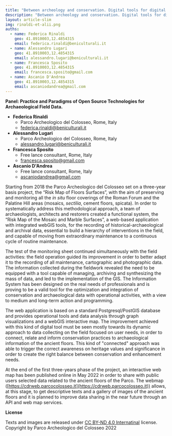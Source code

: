 ```yaml
---
title: "Between archeology and conservation. Digital tools for digital bridges between disciplines: The risk map of the in situ mosaic and marble surfaces of the Parco Archeologico del Colosseo"
description: "Between archeology and conservation. Digital tools for digital bridges between disciplines: The risk map of the in situ mosaic and marble surfaces of the Parco Archeologico del Colosseo"
layout: article-slim
img: rinaldi-et-alii.png
auths:
  - name: Federica Rinaldi
    geo: 41.8910003,12.4854315
    email: federica.rinaldi@beniculturali.it
  - name: Alessandro Lugari
    geo: 41.8910003,12.4854315
    email: alessandro.lugari@beniculturali.it
  - name: Francesca Sposito
    geo: 41.8910003,12.4854315
    email: francesca.sposito@gmail.com
  - name: Ascanio D'Andrea
    geo: 41.8910003,12.4854315
    email: ascaniodandrea@gmail.com
---
```



**Panel: Practice and Paradigms of Open Source Technologies for Archaeological Field Data.**

- **Federica Rinaldi**
  - Parco Archeologico del Colosseo, Rome, Italy
  - [federica.rinaldi@beniculturali.it](mailto:federica.rinaldi@cultura.gov.it)
- **Alessandro Lugari**
  - Parco Archeologico del Colosseo, Rome, Italy
  - [alessandro.lugari@beniculturali.it](mailto:alessandro.lugari@cultura.gov.it)
- **Francesca Sposito**
  - Free lance consultant, Rome, Italy
  - [francesca.sposito@gmail.com](mailto:francesca.sposito@gmail.com)
- **Ascanio D'Andrea**
  - Free lance consultant, Rome, Italy
  - [ascaniodandrea@gmail.com](mailto:ascaniodandrea@gmail.com)


Starting from 2018 the Parco Archeologico del Colosseo set on a three-year basis project, the “Risk Map of Floors Surfaces”, with the aim of preserving and monitoring all the *in situ* floor coverings of the Roman Forum and the Palatine Hill areas (mosaics, *sectilia*, cement floors, spicata). In order to systematically address this methodological approach, a team of archaeologists, architects and restorers  created a functional system, the “Risk Map of the Mosaic and Marble Surfaces”, a web-based application with integrated webGIS tools, for the recording of historical-archaeological and archival data, essential to build a hierarchy of interventions in the field, and capable of moving from extraordinary maintenance to a continuous cycle of routine maintenance.

The test of the monitoring sheet continued simultaneously with the field activities: the field operation guided its improvement in order to better adapt it to the recording of all maintenance, cartographic and photographic data. The information collected during the fieldwork revealed the need to be equipped with a tool capable of managing, archiving and synthesizing the mass of data, and led to the implementation of the GIS. The Information System has been designed on the real needs of professionals and is proving to be a valid tool for the optimization and integration of conservation and archaeological data with operational activities, with a view to medium and long-term action and programming.

The web application is based on a standard Postgresql/PostGIS database and provides operational tools and data analysis through graph visualizations and a webGIS interactive map. The improvement achieved with this kind of digital tool must be seen mostly towards its dynamic approach to data collecting on the field focused on user needs, in order to connect, relate and inform conservation practices to archaeological information of the ancient floors. This kind of "connected" approach was able to trigger the correct awareness on heritage values and significance in order to create the right balance between conservation and enhancement needs.

At the end of the first three-years phase of the project, an interactive web map has been published online in May 2022 in order to share with public users selected data related to the ancient floors of the Parco. The webmap ([https://cdrweb.parcocolosseo.it](https://cdrweb.parcocolosseo.it)) allows, at this stage, to get descriptive texts and a gallery of images of the ancient floors and it is planned to improve data sharing in the near future through an API and web map services.


**License**

Texts and images are released under [CC BY-ND 4.0 Internatinal](https://creativecommons.org/licenses/by.nd/4.0/) license. Copyright by Parco Archeologico del Colosseo 2022
